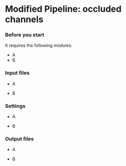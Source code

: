 # Modified Pipeline: occluded channels


### Before you start

It requires the following modules:
- A
- B


### Input files

- A

- B


### Settings

- A

- B


### Output files

- A

- B
